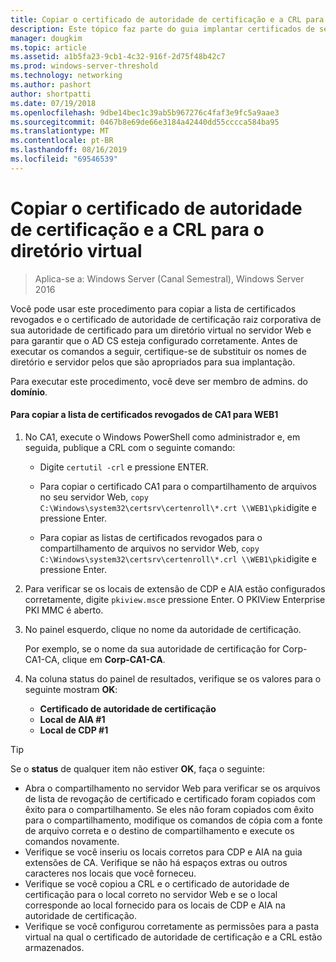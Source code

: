 ```yaml
---
title: Copiar o certificado de autoridade de certificação e a CRL para o diretório virtual
description: Este tópico faz parte do guia implantar certificados de servidor para implantações com e sem fio 802.1 X
manager: dougkim
ms.topic: article
ms.assetid: a1b5fa23-9cb1-4c32-916f-2d75f48b42c7
ms.prod: windows-server-threshold
ms.technology: networking
ms.author: pashort
author: shortpatti
ms.date: 07/19/2018
ms.openlocfilehash: 9dbe14bec1c39ab5b967276c4faf3e9fc5a9aae3
ms.sourcegitcommit: 0467b8e69de66e3184a42440dd55cccca584ba95
ms.translationtype: MT
ms.contentlocale: pt-BR
ms.lasthandoff: 08/16/2019
ms.locfileid: "69546539"
---
```

# <a name="copy-the-ca-certificate-and-crl-to-the-virtual-directory"></a>Copiar o certificado de autoridade de certificação e a CRL para o diretório virtual

>Aplica-se a: Windows Server (Canal Semestral), Windows Server 2016

Você pode usar este procedimento para copiar a lista de certificados revogados e o certificado de autoridade de certificação raiz corporativa de sua autoridade de certificado para um diretório virtual no servidor Web e para garantir que o AD CS esteja configurado corretamente. Antes de executar os comandos a seguir, certifique-se de substituir os nomes de diretório e servidor pelos que são apropriados para sua implantação.  
  
Para executar este procedimento, você deve ser membro de admins. do **domínio**.  
  
#### <a name="to-copy-the-certificate-revocation-list-from-ca1-to-web1"></a>Para copiar a lista de certificados revogados de CA1 para WEB1  
  
1.  No CA1, execute o Windows PowerShell como administrador e, em seguida, publique a CRL com o seguinte comando:  
  
    - Digite `certutil -crl` e pressione ENTER.  

    - Para copiar o certificado CA1 para o compartilhamento de arquivos no seu servidor Web, `copy C:\Windows\system32\certsrv\certenroll\*.crt \\WEB1\pki`digite e pressione Enter.  
    
    - Para copiar as listas de certificados revogados para o compartilhamento de arquivos no servidor Web, `copy C:\Windows\system32\certsrv\certenroll\*.crl \\WEB1\pki`digite e pressione Enter.  
  
2.  Para verificar se os locais de extensão de CDP e AIA estão configurados corretamente, digite `pkiview.msc`e pressione Enter. O PKIView Enterprise PKI MMC é aberto.  
  
3.  No painel esquerdo, clique no nome da autoridade de certificação.<p>Por exemplo, se o nome da sua autoridade de certificação for Corp-CA1-CA, clique em **Corp-CA1-CA**. 

4. Na coluna status do painel de resultados, verifique se os valores para o seguinte mostram **OK**:

    - **Certificado de autoridade de certificação**
    - **Local de AIA #1**
    - **Local de CDP #1**   
  
  
> [!TIP]  
> Se o **status** de qualquer item não estiver **OK**, faça o seguinte:  
> -   Abra o compartilhamento no servidor Web para verificar se os arquivos de lista de revogação de certificado e certificado foram copiados com êxito para o compartilhamento. Se eles não foram copiados com êxito para o compartilhamento, modifique os comandos de cópia com a fonte de arquivo correta e o destino de compartilhamento e execute os comandos novamente.  
> -   Verifique se você inseriu os locais corretos para CDP e AIA na guia extensões de CA. Verifique se não há espaços extras ou outros caracteres nos locais que você forneceu.  
> -   Verifique se você copiou a CRL e o certificado de autoridade de certificação para o local correto no servidor Web e se o local corresponde ao local fornecido para os locais de CDP e AIA na autoridade de certificação.  
> -   Verifique se você configurou corretamente as permissões para a pasta virtual na qual o certificado de autoridade de certificação e a CRL estão armazenados.  
  


